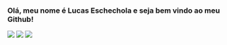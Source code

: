 ### Olá, meu nome é Lucas Eschechola e seja bem vindo ao meu Github!

<span>
  <img src="https://img.shields.io/badge/linkedin-%230077B5.svg?&style=for-the-badge&logo=linkedin&logoColor=white" />
</span>

<span>
  <img src="https://img.shields.io/badge/medium-%2312100E.svg?&style=for-the-badge&logo=medium&logoColor=white" />
</span>

<span>
  <img src="https://img.shields.io/badge/blogger-%23FF5722.svg?&style=for-the-badge&logo=blogger&logoColor=white" />
</span>



<!--
**Eschechola/Eschechola** is a ✨ _special_ ✨ repository because its `README.md` (this file) appears on your GitHub profile.

Here are some ideas to get you started:

- 🔭 I’m currently working on ...
- 🌱 I’m currently learning ...
- 👯 I’m looking to collaborate on ...
- 🤔 I’m looking for help with ...
- 💬 Ask me about ...
- 📫 How to reach me: ...
- 😄 Pronouns: ...
- ⚡ Fun fact: ...
-->
